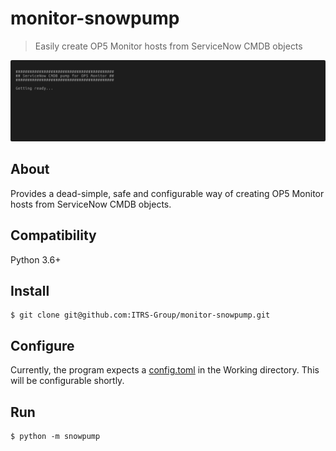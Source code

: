 monitor-snowpump
===

> Easily create OP5 Monitor hosts from ServiceNow CMDB objects

![](/extras/demo.gif?raw=true)

About
---

Provides a dead-simple, safe and configurable way of creating OP5 Monitor hosts from ServiceNow CMDB objects.

Compatibility
---

Python 3.6+

Install
---

```shell script
$ git clone git@github.com:ITRS-Group/monitor-snowpump.git
```

Configure
---

Currently, the program expects a [config.toml](/extras/config.toml) in the Working directory. This will be configurable shortly.


Run
---

```shell script
$ python -m snowpump
```


